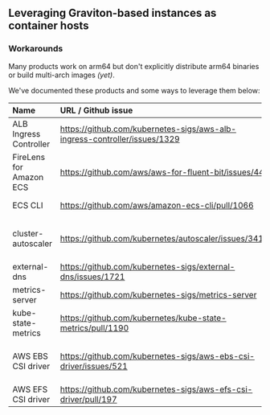 ## Leveraging Graviton-based instances as container hosts

### Workarounds 

Many products work on arm64 but don't explicitly distribute arm64 binaries or build multi-arch images *(yet)*.

We've documented these products and some ways to leverage them below:


| Name                      | URL / Github issue            | Workaround             | Existing image? |
| :-----                    |:-----                         | :-----                 | :-----          |
| ALB Ingress Controller | https://github.com/kubernetes-sigs/aws-alb-ingress-controller/issues/1329	| compile from source	| alittlec/aws-alb-ingress-controller:v1.1.8 |
| FireLens for Amazon ECS | https://github.com/aws/aws-for-fluent-bit/issues/44 | compile from source | |
| ECS CLI | https://github.com/aws/amazon-ecs-cli/pull/1066 | use PR branch | |
| cluster-autoscaler | https://github.com/kubernetes/autoscaler/issues/3419 | compile from source or use PR branch | raspbernetes/cluster-autoscaler |
| external-dns | https://github.com/kubernetes-sigs/external-dns/issues/1721 |	compile from source | raspbernetes/external-dns	|
|metrics-server	| https://github.com/kubernetes-sigs/metrics-server	| build via helm chart |k8s.gcr.io/metrics-server-arm64	|
| kube-state-metrics | https://github.com/kubernetes/kube-state-metrics/pull/1190 |compile from source | alittlec/kube-state-metrics-arm64 |
| AWS EBS CSI driver | https://github.com/kubernetes-sigs/aws-ebs-csi-driver/issues/521 | compile from source or use PR branch	|chengpan/aws-ebs-csi-driver	|
| AWS EFS CSI driver | https://github.com/kubernetes-sigs/aws-efs-csi-driver/pull/197| use PR branch | |
			







